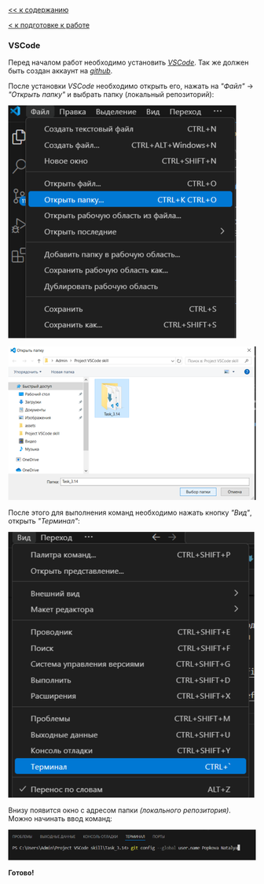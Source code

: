 [<< к содержанию](./readme.md)

[< к подготовке к работе](./startwork.md)

### VSCode

Перед началом работ необходимо установить <u>*[VSCode](https://code.visualstudio.com/)*</u>.
Так же должен быть создан аккаунт на <u>*[github](https://github.com)*</u>.

После установки *VSCode* необходимо открыть его, нажать на *"Файл"* -> *"Открыть папку"* и выбрать папку (локальный репозиторий):

![vscode file](./assets/vscodefile.png) 

![vscode file2](./assets/vscodefile2.png)

После этого для выполнения команд необходимо нажать кнопку *"Вид"*, открыть *"Терминал"*:

![openterminal](./assets/openterminal.png)

Внизу появится окно с адресом папки *(локального репозитория)*. Можно начинать ввод команд:

![terminal](./assets/terminal.png)

**Готово!**